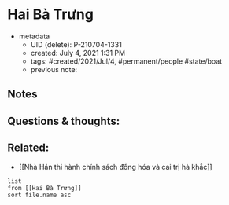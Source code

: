 # Hai Bà Trưng

- metadata
	- UID (delete): P-210704-1331
	- created: July 4, 2021 1:31 PM
	- tags: #created/2021/Jul/4, #permanent/people #state/boat  
	- previous note:

## Notes

## Questions & thoughts:

## Related:
- [[Nhà Hán thi hành chính sách đồng hóa và cai trị hà khắc]]
```dataview
list
from [[Hai Bà Trưng]]
sort file.name asc
```

